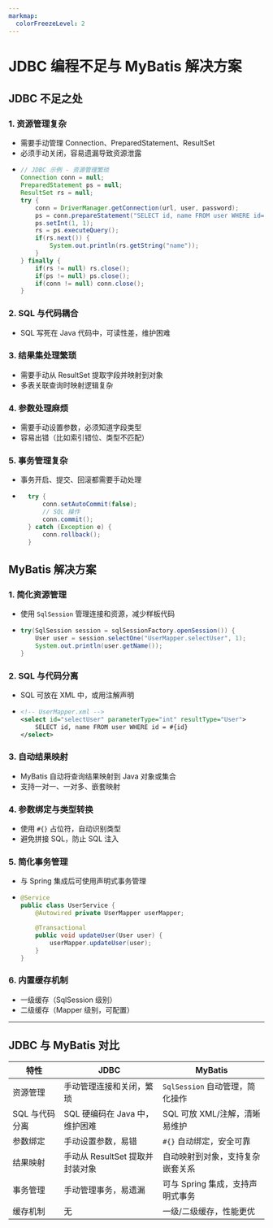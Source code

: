 ```yaml
---
markmap:
  colorFreezeLevel: 2
---
```


# JDBC 编程不足与 MyBatis 解决方案

## JDBC 不足之处

### 1. 资源管理复杂

- 需要手动管理 Connection、PreparedStatement、ResultSet
- 必须手动关闭，容易遗漏导致资源泄露
- ```java
  // JDBC 示例 - 资源管理繁琐
  Connection conn = null;
  PreparedStatement ps = null;
  ResultSet rs = null;
  try {
      conn = DriverManager.getConnection(url, user, password);
      ps = conn.prepareStatement("SELECT id, name FROM user WHERE id=?");
      ps.setInt(1, 1);
      rs = ps.executeQuery();
      if(rs.next()) {
          System.out.println(rs.getString("name"));
      }
  } finally {
      if(rs != null) rs.close();
      if(ps != null) ps.close();
      if(conn != null) conn.close();
  }
  ```

### 2. SQL 与代码耦合

- SQL 写死在 Java 代码中，可读性差，维护困难

### 3. 结果集处理繁琐

- 需要手动从 ResultSet 提取字段并映射到对象
- 多表关联查询时映射逻辑复杂

### 4. 参数处理麻烦

- 需要手动设置参数，必须知道字段类型
- 容易出错（比如索引错位、类型不匹配）

### 5. 事务管理复杂

- 事务开启、提交、回滚都需要手动处理
- ```java
    try {
        conn.setAutoCommit(false);
        // SQL 操作
        conn.commit();
    } catch (Exception e) {
        conn.rollback();
    }
  ```

## MyBatis 解决方案

### 1. 简化资源管理

- 使用 `SqlSession` 管理连接和资源，减少样板代码
- ```java
  try(SqlSession session = sqlSessionFactory.openSession()) {
      User user = session.selectOne("UserMapper.selectUser", 1);
      System.out.println(user.getName());
  }
  ```

### 2. SQL 与代码分离

- SQL 可放在 XML 中，或用注解声明
- ```xml
  <!-- UserMapper.xml -->
  <select id="selectUser" parameterType="int" resultType="User">
      SELECT id, name FROM user WHERE id = #{id}
  </select>
  ```

### 3. 自动结果映射

- MyBatis 自动将查询结果映射到 Java 对象或集合
- 支持一对一、一对多、嵌套映射

### 4. 参数绑定与类型转换

- 使用 `#{}` 占位符，自动识别类型
- 避免拼接 SQL，防止 SQL 注入

### 5. 简化事务管理

- 与 Spring 集成后可使用声明式事务管理
- ```java
  @Service
  public class UserService {
      @Autowired private UserMapper userMapper;

      @Transactional
      public void updateUser(User user) {
          userMapper.updateUser(user);
      }
  }
  ```

### 6. 内置缓存机制

- 一级缓存（SqlSession 级别）
- 二级缓存（Mapper 级别，可配置）

---

## JDBC 与 MyBatis 对比

| 特性           | JDBC                            | MyBatis                          |
| -------------- | ------------------------------- | -------------------------------- |
| 资源管理       | 手动管理连接和关闭，繁琐        | `SqlSession` 自动管理，简化操作  |
| SQL 与代码分离 | SQL 硬编码在 Java 中，维护困难  | SQL 可放 XML/注解，清晰易维护    |
| 参数绑定       | 手动设置参数，易错              | `#{}` 自动绑定，安全可靠         |
| 结果映射       | 手动从 ResultSet 提取并封装对象 | 自动映射到对象，支持复杂嵌套关系 |
| 事务管理       | 手动管理事务，易遗漏            | 可与 Spring 集成，支持声明式事务 |
| 缓存机制       | 无                              | 一级/二级缓存，性能更优          |
